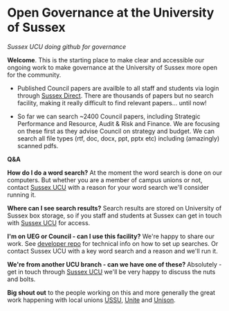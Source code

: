 # Open Governance at the University of Sussex
<i>Sussex UCU doing github for governance</i>

<b>Welcome</b>. This is the starting place to make clear and accessible our ongoing work to make governance at the University of Sussex more open for the community. 

- Published Council papers are availble to all staff and students via login through <a href="https://direct.sussex.ac.uk/page.php?realm=searches&page=committees">Sussex Direct</a>. There are thousands of papers but no search facility, making it really difficult to find relevant papers... until now!

- So far we can search ~2400 Council papers, including Strategic Performance and Resource, Audit & Risk and Finance. We are focusing on these first as they advise Council on strategy and budget. We can search all file types (rtf, doc, docx, ppt, pptx etc) including (amazingly) scanned pdfs. 

<b>Q&A</b>

<b>How do I do a word search?</b>
At the moment the word search is done on our computers. But whether you are a member of campus unions or not, contact <a href= "https://ucusussex.wixsite.com/ucusussex">Sussex UCU</a> with a reason for your word search we'll consider running it. 

<b>Where can I see search results?</b>
Search results are stored on University of Sussex box storage, so if you staff and students at Sussex can get in touch with <a href= "https://ucusussex.wixsite.com/ucusussex">Sussex UCU</a> for access. 

<b>I'm on UEG or Council - can I use this facility?</b>
We're happy to share our work. See <a href= "https://github.com/SussexUCU/developer"> developer repo</a> for technical info on how to set up searches. Or contact Sussex UCU with a key word search and a reason and we'll run it.

<b>We're from another UCU branch - can we have one of these? </b>
Absolutely - get in touch through <a href= "https://ucusussex.wixsite.com/ucusussex">Sussex UCU</a> we'll be very happy to discuss the nuts and bolts.

<b>Big shout out</b> to the people working on this and more generally the great work happening with local unions <a href="https://www.sussexstudent.com">USSU</a>, <a href="http://www.sussex.ac.uk/unite/">Unite</a> and <a href="https://www.sussex.ac.uk/unison/">Unison</a>. 
